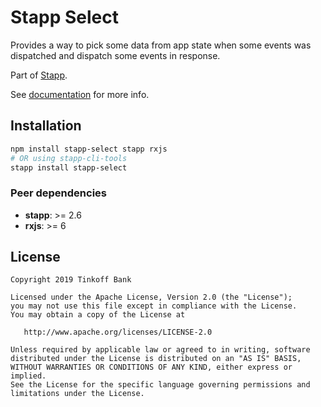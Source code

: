 # Stapp Select

Provides a way to pick some data from app state when some events was dispatched and dispatch some events in response.

Part of [Stapp](https://github.com/TinkoffCreditSystems/stapp).

See [documentation](https://stapp.js.org/modules/select.html) for more info.

## Installation
```bash
npm install stapp-select stapp rxjs
# OR using stapp-cli-tools
stapp install stapp-select
```

### Peer dependencies
* **stapp**: >= 2.6
* **rxjs**: >= 6

## License

```
Copyright 2019 Tinkoff Bank

Licensed under the Apache License, Version 2.0 (the "License");
you may not use this file except in compliance with the License.
You may obtain a copy of the License at

   http://www.apache.org/licenses/LICENSE-2.0

Unless required by applicable law or agreed to in writing, software
distributed under the License is distributed on an "AS IS" BASIS,
WITHOUT WARRANTIES OR CONDITIONS OF ANY KIND, either express or implied.
See the License for the specific language governing permissions and
limitations under the License.
```
